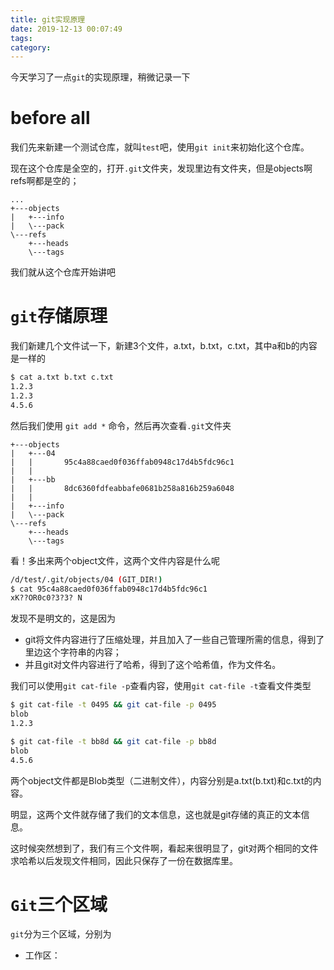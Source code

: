 ```yaml
---
title: git实现原理
date: 2019-12-13 00:07:49
tags:
category:
---
```






今天学习了一点`git`的实现原理，稍微记录一下

<!--more-->



# before all

我们先来新建一个测试仓库，就叫`test`吧，使用`git init`来初始化这个仓库。

现在这个仓库是全空的，打开`.git`文件夹，发现里边有文件夹，但是objects啊refs啊都是空的；

```
...
+---objects
|   +---info
|   \---pack
\---refs
    +---heads
    \---tags
```

我们就从这个仓库开始讲吧



# `git`存储原理

我们新建几个文件试一下，新建3个文件，a.txt，b.txt，c.txt，其中a和b的内容是一样的

```bash
$ cat a.txt b.txt c.txt
1.2.3 
1.2.3
4.5.6
```

然后我们使用 `git add *` 命令，然后再次查看`.git`文件夹

```
+---objects
|   +---04
|   |       95c4a88caed0f036ffab0948c17d4b5fdc96c1
|   |
|   +---bb
|   |       8dc6360fdfeabbafe0681b258a816b259a6048
|   |
|   +---info
|   \---pack
\---refs
    +---heads
    \---tags
```

看！多出来两个object文件，这两个文件内容是什么呢

```bash
/d/test/.git/objects/04 (GIT_DIR!)
$ cat 95c4a88caed0f036ffab0948c17d4b5fdc96c1  
xK??OR0c0?3?3? N 
```

发现不是明文的，这是因为

* git将文件内容进行了压缩处理，并且加入了一些自己管理所需的信息，得到了里边这个字符串的内容；
* 并且git对文件内容进行了哈希，得到了这个哈希值，作为文件名。

我们可以使用`git cat-file -p`查看内容，使用`git cat-file -t`查看文件类型

```bash
$ git cat-file -t 0495 && git cat-file -p 0495  
blob 
1.2.3 

$ git cat-file -t bb8d && git cat-file -p bb8d 
blob 
4.5.6
```

两个object文件都是Blob类型（二进制文件），内容分别是a.txt(b.txt)和c.txt的内容。

明显，这两个文件就存储了我们的文本信息，这也就是git存储的真正的文本信息。

这时候突然想到了，我们有三个文件啊，看起来很明显了，git对两个相同的文件求哈希以后发现文件相同，因此只保存了一份在数据库里。



# `Git`三个区域

`git`分为三个区域，分别为

* 工作区：